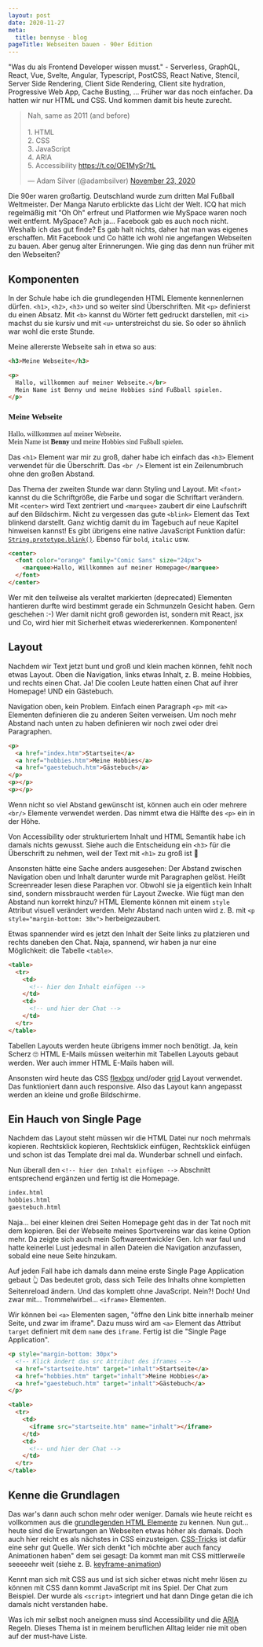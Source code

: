 ```yaml
---
layout: post
date: 2020-11-27
meta:
  title: bennyse ᐧ blog
pageTitle: Webseiten bauen - 90er Edition
---
```


"Was du als Frontend Developer wissen musst." - Serverless, GraphQL, React, Vue, Svelte, Angular, Typescript,
PostCSS, React Native, Stencil, Server Side Rendering, Client Side Rendering, Client site hydration, Progressive Web App,
Cache Busting, ... Früher war das noch einfacher. Da hatten wir nur HTML und CSS. Und kommen damit bis heute zurecht.

<!-- more -->

<blockquote class="twitter-tweet"><p lang="en" dir="ltr">Nah, same as 2011 (and before)<br><br>1. HTML<br>2. CSS<br>3. JavaScript<br>4. ARIA<br>5. Accessibility <a href="https://t.co/OE1MySr7tL">https://t.co/OE1MySr7tL</a></p>&mdash; Adam Silver (@adambsilver) <a href="https://twitter.com/adambsilver/status/1330783287099404291?ref_src=twsrc%5Etfw">November 23, 2020</a></blockquote> <script async src="https://platform.twitter.com/widgets.js" charset="utf-8"></script>

Die 90er waren großartig. Deutschland wurde zum dritten Mal Fußball Weltmeister. Der Manga Naruto erblickte das Licht der Welt.
ICQ hat mich regelmäßig mit "Oh Oh" erfreut und Platformen wie MySpace waren noch weit entfernt. MySpace? Ach ja... Facebook
gab es auch noch nicht. Weshalb ich das gut finde? Es gab halt nichts, daher hat man was eigenes erschaffen. Mit Facebook und Co
hätte ich wohl nie angefangen Webseiten zu bauen. Aber genug alter Erinnerungen. Wie ging das denn nun früher mit den Webseiten?

## Komponenten

In der Schule habe ich die grundlegenden HTML Elemente kennenlernen dürfen. `<h1>`, `<h2>`, `<h3>` und so weiter sind Überschriften.
Mit `<p>` definierst du einen Absatz. Mit `<b>` kannst du Wörter fett gedruckt darstellen, mit `<i>` machst
du sie kursiv und mit `<u>` unterstreichst du sie. So oder so ähnlich war wohl die erste Stunde.

Meine allererste Webseite sah in etwa so aus:

```html
<h3>Meine Webseite</h3>

<p>
  Hallo, willkommen auf meiner Webseite.</br>
  Mein Name ist Benny und meine Hobbies sind Fußball spielen.
</p>
```

<section class="bg-white p-2 text-black mb-4" style="font-family: Times New Roman;">
  <!-- <div class="m-4"> -->
    <h3 style="font-size: 1.17em; font-weight: bold;">Meine Webseite</h3>
    <p style="margin: 1em 0;">
      Hallo, willkommen auf meiner Webseite.<br />
      Mein Name ist <b>Benny</b> und meine Hobbies sind Fußball spielen.
    </p>
  <!-- </div> -->
</section>

Das `<h1>` Element war mir zu groß, daher habe ich einfach das `<h3>` Element verwendet
für die Überschrift. Das `<br />` Element ist ein Zeilenumbruch ohne den großen Abstand.

Das Thema der zweiten Stunde war dann Styling und Layout. Mit `<font>` kannst du die Schriftgröße, die Farbe und sogar die Schriftart verändern.
Mit `<center>` wird Text zentriert und `<marquee>` zaubert dir eine Laufschrift auf den Bildschirm. Nicht zu vergessen
das gute `<blink>` Element das Text blinkend darstellt. Ganz wichtig damit du im Tagebuch auf neue Kapitel hinweisen kannst!
Es gibt übrigens eine native JavaScript Funktion dafür: [`String.prototype.blink()`](https://developer.mozilla.org/en-US/docs/Web/JavaScript/Reference/Global_Objects/String/blink). Ebenso für `bold`, `italic` usw.

```html
<center>
  <font color="orange" family="Comic Sans" size="24px">
    <marquee>Hallo, Willkommen auf meiner Homepage</marquee>
  </font>
</center>
```

Wer mit den teilweise als veraltet markierten (deprecated) Elementen hantieren durfte wird bestimmt gerade ein Schmunzeln
Gesicht haben. Gern geschehen :-) Wer damit nicht groß geworden ist, sondern mit React, jsx und
Co, wird hier mit Sicherheit etwas wiedererkennen. Komponenten!

## Layout

Nachdem wir Text jetzt bunt und groß und klein machen können, fehlt noch etwas Layout. Oben die Navigation,
links etwas Inhalt, z. B. meine Hobbies, und rechts einen Chat. Ja! Die coolen Leute hatten einen Chat
auf ihrer Homepage! UND ein Gästebuch.

Navigation oben, kein Problem. Einfach einen Paragraph `<p>` mit `<a>` Elementen definieren die zu
anderen Seiten verweisen. Um noch mehr Abstand nach unten zu haben definieren wir noch zwei oder drei Paragraphen.

```html
<p>
  <a href="index.htm">Startseite</a>
  <a href="hobbies.htm">Meine Hobbies</a>
  <a href="gaestebuch.htm">Gästebuch</a>
</p>
<p></p>
<p></p>
```

Wenn nicht so viel Abstand gewünscht ist, können auch ein oder mehrere `<br/>` Elemente
verwendet werden. Das nimmt etwa die Hälfte des `<p>` ein in der Höhe.

Von Accessibility oder strukturiertem Inhalt und HTML Semantik habe ich damals nichts gewusst.
Siehe auch die Entscheidung ein `<h3>` für die Überschrift zu nehmen, weil der Text mit `<h1>`
zu groß ist 🙈

Ansonsten hätte eine Sache anders ausgesehen: Der Abstand zwischen Navigation oben und Inhalt
darunter wurde mit Paragraphen gelöst. Heißt Screenreader lesen diese Paraphen vor. Obwohl sie
ja eigentlich kein Inhalt sind, sondern missbraucht werden für Layout Zwecke. Wie fügt
man den Abstand nun korrekt hinzu? HTML Elemente können mit einem `style` Attribut visuell
verändert werden. Mehr Abstand nach unten wird z. B. mit `<p style="margin-bottom: 30x">`
herbeigezaubert.

Etwas spannender wird es jetzt den Inhalt der Seite links zu platzieren und rechts daneben
den Chat. Naja, spannend, wir haben ja nur eine Möglichkeit: die Tabelle `<table>`.

```html
<table>
  <tr>
    <td>
      <!-- hier den Inhalt einfügen -->
    </td>
    <td>
      <!-- und hier der Chat -->
    </td>
  </tr>
</table>
```

Tabellen Layouts werden heute übrigens immer noch benötigt. Ja, kein Scherz 🙄
HTML E-Mails müssen weiterhin mit Tabellen Layouts gebaut werden. Wer auch immer
HTML E-Mails haben will.

Ansonsten wird heute das CSS [flexbox](https://css-tricks.com/snippets/css/a-guide-to-flexbox/)
und/oder [grid](https://css-tricks.com/snippets/css/complete-guide-grid/) Layout verwendet.
Das funktioniert dann auch responsive. Also das Layout kann angepasst werden an
kleine und große Bildschirme.

## Ein Hauch von Single Page

Nachdem das Layout steht müssen wir die HTML Datei nur noch mehrmals kopieren.
Rechtsklick kopieren, Rechtsklick einfügen, Rechtsklick einfügen
und schon ist das Template drei mal da. Wunderbar schnell und einfach.

Nun überall den `<!-- hier den Inhalt einfügen -->` Abschnitt entsprechend ergänzen
und fertig ist die Homepage.

```bash
index.html
hobbies.html
gaestebuch.html
```

Naja... bei einer kleinen drei Seiten Homepage geht das in der Tat noch mit dem kopieren.
Bei der Webseite meines Sportvereins war das keine Option mehr.
Da zeigte sich auch mein Softwareentwickler Gen. Ich war faul und hatte
keinerlei Lust jedesmal in allen Dateien die Navigation anzufassen,
sobald eine neue Seite hinzukam.

Auf jeden Fall habe ich damals dann meine erste Single Page Application gebaut 👆
Das bedeutet grob, dass sich Teile des Inhalts ohne kompletten Seitenreload ändern.
Und das komplett ohne JavaScript. Nein?! Doch! Und zwar mit... Trommelwirbel... `<iframe>` Elementen.

Wir können bei `<a>` Elementen sagen, "öffne den Link bitte innerhalb meiner Seite, und zwar im iframe".
Dazu muss wird am `<a>` Element das Attribut `target` definiert mit dem `name` des `iframe`.
Fertig ist die "Single Page Application".

```html
<p style="margin-bottom: 30px">
  <!-- Klick ändert das src Attribut des iframes -->
  <a href="startseite.htm" target="inhalt">Startseite</a>
  <a href="hobbies.htm" target="inhalt">Meine Hobbies</a>
  <a href="gaestebuch.htm" target="inhalt">Gästebuch</a>
</p>

<table>
  <tr>
    <td>
      <iframe src="startseite.htm" name="inhalt"></iframe>
    </td>
    <td>
      <!-- und hier der Chat -->
    </td>
  </tr>
</table>
```

## Kenne die Grundlagen

Das war's dann auch schon mehr oder weniger. Damals wie heute reicht es vollkommen
aus die [grundlegenden HTML Elemente](https://developer.mozilla.org/en-US/docs/Web/HTML/Element) zu kennen.
Nun gut... heute sind die Erwartungen an Webseiten etwas höher als damals. Doch auch hier
reicht es als nächstes in CSS einzusteigen. [CSS-Tricks](https://css-tricks.com) ist dafür
eine sehr gut Quelle. Wer sich denkt "ich möchte aber auch fancy Animationen haben" dem sei gesagt:
Da kommt man mit CSS mittlerweile seeeeehr weit (siehe z. B. [keyframe-animation](https://css-tricks.com/snippets/css/keyframe-animation-syntax/))

Kennt man sich mit CSS aus und ist sich sicher etwas nicht mehr lösen zu können mit CSS
dann kommt JavaScript mit ins Spiel. Der Chat zum Beispiel. Der wurde als `<script>` integriert
und hat dann Dinge getan die ich damals nicht verstanden habe.

Was ich mir selbst noch aneignen muss sind Accessibility und die
[ARIA](https://developer.mozilla.org/en-US/docs/Web/Accessibility/ARIA) Regeln. Dieses Thema
ist in meinem beruflichen Alltag leider nie mit oben auf der must-have Liste.
